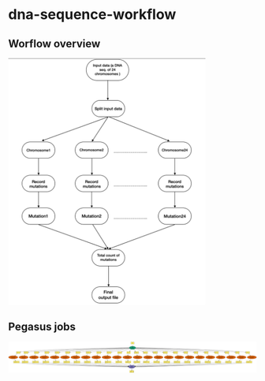 # dna-sequence-workflow

## Worflow overview
<img src="https://github.com/zaiyan-alam/dna-sequence-workflow/blob/main/images/overview.png" width="400" height="500">


## Pegasus jobs
![workflow](images/graph.png)
